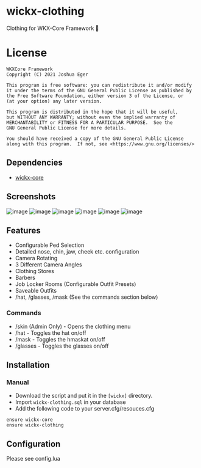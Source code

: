 # wickx-clothing
Clothing for WKX-Core Framework :dress:

# License

    WKXCore Framework
    Copyright (C) 2021 Joshua Eger

    This program is free software: you can redistribute it and/or modify
    it under the terms of the GNU General Public License as published by
    the Free Software Foundation, either version 3 of the License, or
    (at your option) any later version.

    This program is distributed in the hope that it will be useful,
    but WITHOUT ANY WARRANTY; without even the implied warranty of
    MERCHANTABILITY or FITNESS FOR A PARTICULAR PURPOSE.  See the
    GNU General Public License for more details.

    You should have received a copy of the GNU General Public License
    along with this program.  If not, see <https://www.gnu.org/licenses/>

## Dependencies
- [wickx-core](https://github.com/wickxcore-framework/wickx-core)

## Screenshots
![image](https://user-images.githubusercontent.com/66404074/153545004-6337e685-d3a5-478c-8fa2-e50f4b1d2030.png)
![image](https://user-images.githubusercontent.com/66404074/153545067-aa9269c9-3bbc-4ce2-bbcf-2dfcff6bbc05.png)
![image](https://user-images.githubusercontent.com/66404074/153545114-0a363fa3-5981-424a-9894-baf15ea1da40.png)
![image](https://user-images.githubusercontent.com/66404074/153545159-255920cc-baf4-4cbb-a569-29b43298638e.png)
![image](https://user-images.githubusercontent.com/66404074/153545179-b4958a16-7ec4-4ae6-a341-ba3786c0042d.png)
![image](https://user-images.githubusercontent.com/66404074/153545214-cb308b2f-9fc4-460b-b630-2dbd80033481.png)

## Features
- Configurable Ped Selection
- Detailed nose, chin, jaw, cheek etc. configuration
- Camera Rotating
- 3 Different Camera Angles
- Clothing Stores
- Barbers
- Job Locker Rooms (Configurable Outfit Presets)
- Saveable Outfits
- /hat, /glasses, /mask (See the commands section below)

### Commands
- /skin (Admin Only) - Opens the clothing menu
- /hat - Toggles the hat on/off
- /mask - Toggles the hmaskat on/off
- /glasses - Toggles the glasses on/off

## Installation
### Manual
- Download the script and put it in the `[wickx]` directory.
- Import `wickx-clothing.sql` in your database
- Add the following code to your server.cfg/resouces.cfg
```
ensure wickx-core
ensure wickx-clothing
```

## Configuration
Please see config.lua
